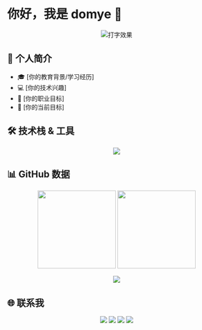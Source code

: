 # 你好，我是 domye 👋

<p align="center">
  <img src="https://readme-typing-svg.demolab.com?font=Fira+Code&pause=1000&color=666666&center=true&vCenter=true&width=435&lines=欢迎来到我的GitHub主页;热爱编程的开发者;持续学习者" alt="打字效果" />
</p>

## 📌 个人简介

- 🎓 [你的教育背景/学习经历]
- 💻 [你的技术兴趣]
- 🚀 [你的职业目标]
- 🎯 [你的当前目标]

## 🛠 技术栈 & 工具

<p align="center">
  <img src="https://skillicons.dev/icons?i=js,ts,html,css,react,vue,nodejs,express,mongodb,git,github,vscode&theme=light" />
</p>

## 📊 GitHub 数据

<p align="center">
  <img height="180em" src="https://github-readme-stats.vercel.app/api?username=domye&show_icons=true&theme=default&hide_border=true&bg_color=ffffff&text_color=333333&include_all_commits=true&count_private=true"/>
  <img height="180em" src="https://github-readme-stats.vercel.app/api/top-langs/?username=domye&layout=compact&theme=default&hide_border=true&bg_color=ffffff&text_color=333333"/>
</p>

<p align="center">
  <img src="https://github-readme-streak-stats.herokuapp.com/?user=domye&theme=default&hide_border=true&background=ffffff&stroke=dddddd" />
</p>

## 🌐 联系我

<p align="center">
  <a href="[你的链接]"><img src="https://img.shields.io/badge/-个人网站-666666?style=flat&logo=About.me&logoColor=white" /></a>
  <a href="[你的链接]"><img src="https://img.shields.io/badge/-LinkedIn-0077B5?style=flat&logo=linkedin&logoColor=white" /></a>
  <a href="[你的链接]"><img src="https://img.shields.io/badge/-Twitter-1DA1F2?style=flat&logo=twitter&logoColor=white" /></a>
  <a href="mailto:[你的邮箱]"><img src="https://img.shields.io/badge/-Email-666666?style=flat&logo=gmail&logoColor=white" /></a>
</p>
